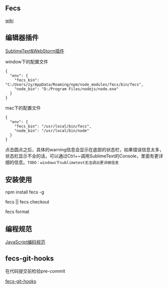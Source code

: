 Fecs
-----

[wiki](https://github.com/ecomfe/fecs/wiki)

编辑器插件
----------

[SublimeText&WebStorm插件](https://github.com/leeight/Baidu-FE-Code-Style)

window下的配置文件

```
{
  "env": {
    "fecs_bin": "C:/Users/zy/AppData/Roaming/npm/node_modules/fecs/bin/fecs",
    "node_bin": "D:/Program Files/nodejs/node.exe"
  }
}
```

mac下的配置文件
```
{
  "env": {
    "fecs_bin": "/usr/local/bin/fecs",
    "node_bin": "/usr/local/bin/node"
  }
}

```

点击圆点之后，具体的warning信息会显示在底部的状态栏，如果错误信息太多，状态栏显示不全的话，可以通过Ctrl+~调用SublimeText的Console，里面有更详细的信息。```TODO：windows下sublimetext无法调出更详细信息```

安装使用
--------

npm install fecs -g

fecs || fecs checkout

fecs format

编程规范
--------

[JavaScript编码规范](https://github.com/ecomfe/spec/blob/master/javascript-style-guide.md)

fecs-git-hooks
--------------

在代码提交前检验pre-commit

[fecs-git-hooks](https://github.com/cxtom/fecs-git-hooks)
